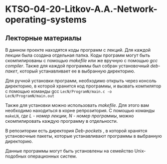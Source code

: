 # KTSO-04-20-Litkov-A.A.-Network-operating-systems

## Лекторные материалы
В данном проекте находятся коды программ с лекций. Для каждой лекции была создана отдельная папка. Коды программ могут быть скомпилированы с помощью *makefile* или же вручную с помощью  *gcc compiler*. Также для каждой программы был собран установочный *deb-пакет*, который устанавливает ее в выбранную директорию. 

Для ручной установки программ, необходимо открыть через консоль директорию, в которой хранится код программы, и вызвать компилятор с помощью команды gcc `LecN/ProgramN/main.c -o LecN/ProgramN/main.out`

Также для установки можно использовать *makefile*. Для этого вам необходимо находиться в корне репрозитория. С помощью команды `makeLN`, _где L - номер лекции, N - номер программы_, можно скомпилировать каждую программу в отдельности. 

В репозитории есть директория _Deb-pockets_ , в которой хранятся установочные пакеты, которые устанавливают программы в выбранную директорию. 

Данные программы могут быть установлены на семейство Unix-подобных операционных систем.
